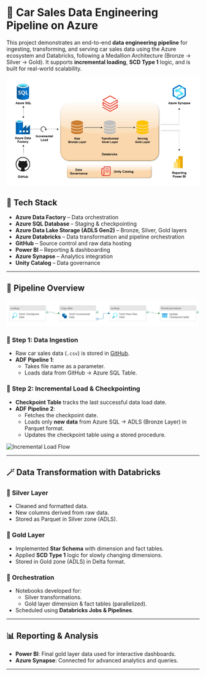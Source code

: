 # 🚗 Car Sales Data Engineering Pipeline on Azure

This project demonstrates an end-to-end **data engineering pipeline** for ingesting, transforming, and serving car sales data using the Azure ecosystem and Databricks, following a Medallion Architecture (Bronze → Silver → Gold). It supports **incremental loading**, **SCD Type 1** logic, and is built for real-world scalability.

![Architecture](https://github.com/Nagarjun-CS/Car_Sales_DE/blob/main/Architecture%20Diagram.jpg)

## 🔧 Tech Stack

- **Azure Data Factory** – Data orchestration
- **Azure SQL Database** – Staging & checkpointing
- **Azure Data Lake Storage (ADLS Gen2)** – Bronze, Silver, Gold layers
- **Azure Databricks** – Data transformation and pipeline orchestration
- **GitHub** – Source control and raw data hosting
- **Power BI** – Reporting & dashboarding
- **Azure Synapse** – Analytics integration
- **Unity Catalog** – Data governance

---

## 🚀 Pipeline Overview

![Pipeline](https://github.com/Nagarjun-CS/Car_Sales_DE/blob/main/Azure%20Pipeline.png)

### 🔹 Step 1: Data Ingestion
- Raw car sales data (`.csv`) is stored in [GitHub](https://github.com/Nagarjun-CS/Car_Sales_DE).
- **ADF Pipeline 1**:
  - Takes file name as a parameter.
  - Loads data from GitHub → Azure SQL Table.
  
### 🔹 Step 2: Incremental Load & Checkpointing
- **Checkpoint Table** tracks the last successful data load date.
- **ADF Pipeline 2**:
  - Fetches the checkpoint date.
  - Loads only **new data** from Azure SQL → ADLS (Bronze Layer) in Parquet format.
  - Updates the checkpoint table using a stored procedure.

![Incremental Load Flow](./26ffc0bf-bac5-4512-a082-995cf51c9070.png)

---

## 🪄 Data Transformation with Databricks

### 🔸 Silver Layer
- Cleaned and formatted data.
- New columns derived from raw data.
- Stored as Parquet in Silver zone (ADLS).

### 🔸 Gold Layer
- Implemented **Star Schema** with dimension and fact tables.
- Applied **SCD Type 1** logic for slowly changing dimensions.
- Stored in Gold zone (ADLS) in Delta format.

### 🔸 Orchestration
- Notebooks developed for:
  - Silver transformations.
  - Gold layer dimension & fact tables (parallelized).
- Scheduled using **Databricks Jobs & Pipelines**.

---

## 📊 Reporting & Analysis

- **Power BI**: Final gold layer data used for interactive dashboards.
- **Azure Synapse**: Connected for advanced analytics and queries.

---
